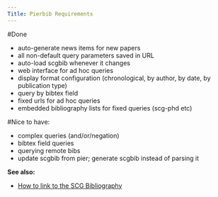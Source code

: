 ```yaml
---
Title: Pierbib Requirements
---
```


#Done

-  auto-generate news items for new papers
-  all non-default query parameters saved in URL
-  auto-load scgbib whenever it changes
-  web interface for ad hoc queries
-  display format configuration (chronological, by author, by date, by publication type)
-  query by bibtex field
-  fixed urls for ad hoc queries
-  embedded bibliography lists for fixed queries (scg-phd etc)

#Nice to have:

-  complex queries (and/or/negation)
-  bibtex field queries
-  querying remote bibs
-  update scgbib from pier; generate scgbib instead of parsing it

**See also:**

-  [How to link to the SCG Bibliography](%base_url%/wiki/howtos/howToLinkToScgBib)
